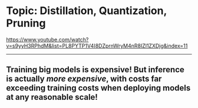 # Topic: Distillation, Quantization, Pruning
https://www.youtube.com/watch?v=s9yyH3RPhdM&list=PL8PYTP1V4I8DZprnWryM4nR8IZl1ZXDjg&index=11

---

Training big models is expensive!
But inference is actually *more expensive*, with costs far exceeding training costs when deploying models at any reasonable scale!
- 